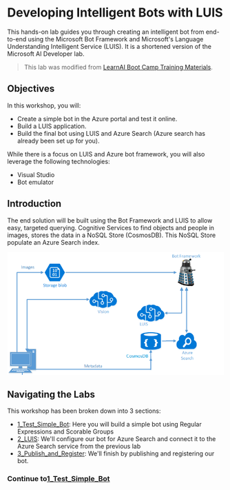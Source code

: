# Developing Intelligent Bots with LUIS 

This hands-on lab guides you through creating an intelligent bot from end-to-end using the Microsoft Bot Framework and Microsoft's Language Understanding Intelligent Service (LUIS).  It is a shortened version of the Microsoft AI Developer lab.
> This lab was modified from  [LearnAI Boot Camp Training Materials](https://github.com/Azure/LearnAI-Bootcamp).

## Objectives
In this workshop, you will:
- Create a simple bot in the Azure portal and test it online.
- Build a LUIS application.
- Build the final bot using LUIS and Azure Search (Azure search has already been set up for you).


While there is a focus on LUIS and Azure bot framework, you will also leverage the following technologies:
- Visual Studio
- Bot emulator


## Introduction
The end solution will be built using the Bot Framework and LUIS to allow easy, targeted querying. Cognitive Services to find objects and people in  images, stores the data in a NoSQL Store (CosmosDB). This NoSQL Store  populate an Azure Search index.

![Architecture Diagram](./resources/assets/AI_Immersion_Arch.png)


## Navigating the Labs

This workshop has been broken down into 3 sections:
- [1_Test_Simple_Bot](./1_Test_Simple_Bot.md): Here you will build a simple bot using Regular Expressions and Scorable Groups
- [2_LUIS](./2_LUIS.md): We'll configure our bot for Azure Search and connect it to the Azure Search service from the previous lab
- [3_Publish_and_Register](./3_Publish_and_Register.md): We'll finish by publishing and registering our bot.


### Continue to[1_Test_Simple_Bot](./1_Test_Simple_Bot.md)


